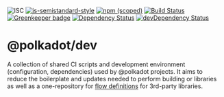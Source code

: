 ![ISC](https://img.shields.io/badge/license-ISC-lightgrey.svg)
[![js-semistandard-style](https://img.shields.io/badge/code%20style-semistandard-brightgreen.svg)](https://github.com/Flet/semistandard)
[![npm (scoped)](https://img.shields.io/npm/v/@polkadot/dev.svg)](https://www.npmjs.com/package/@polkadot/dev)
[![Build Status](https://travis-ci.org/polkadot-js/dev.svg?branch=master)](https://travis-ci.org/polkadot-js/dev)
[![Greenkeeper badge](https://badges.greenkeeper.io/polkadot-js/dev.svg)](https://greenkeeper.io/)
[![Dependency Status](https://david-dm.org/polkadot-js/dev.svg)](https://david-dm.org/polkadot-js/dev)
[![devDependency Status](https://david-dm.org/polkadot-js/dev/dev-status.svg)](https://david-dm.org/polkadot-js/dev#info=devDependencies)

# @polkadot/dev

A collection of shared CI scripts and development environment (configuration, dependencies) used by @polkadot projects. It aims to reduce the boilerplate and updates needed to perform building or libraries as well as a one-repository for [flow definitions](https://flow.org/) for 3rd-party libraries.
